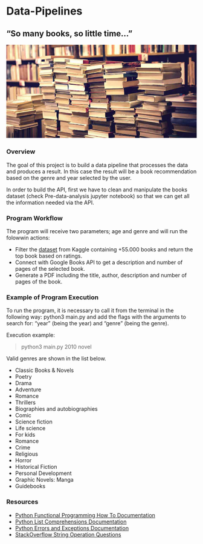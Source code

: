 # Data-Pipelines

## “So many books, so little time…”

![alt libros](Input/books-portada2.jpg)

### Overview

The goal of this project is to build a data pipeline that processes the data and produces a result. In this case the result will be a book recommendation based on the genre and year selected by the user.

In order to build the API, first we have to clean and manipulate the books dataset (check Pre-data-analysis jupyter notebook) so that we can get all the information needed via the API.


### Program Workflow

The program will receive two parameters; age and genre and will run the folowwin actions:

* Filter the [dataset](https://www.kaggle.com/sp1thas/book-depository-dataset) from Kaggle containing +55.000 books and return the top book based on ratings.
* Connect with Google Books API to get a description and number of pages of the selected book.
* Generate a PDF including the title, author, description and number of pages of the book.

### Example of Program Execution

To run the program, it is necessary to call it from the terminal in the following way: python3 main.py and add the flags with the arguments to search for: “year” (being the year) and “genre” (being the genre).

Execution example:

> python3 main.py  2010  novel

Valid genres are shown in the list below.

* Classic Books & Novels
* Poetry
* Drama
* Adventure
* Romance
* Thrillers
* Biographies and autobiographies
* Comic
* Science fiction
* Life science
* For kids
* Romance
* Crime
* Religious
* Horror
* Historical Fiction
* Personal Development
* Graphic Novels: Manga
* Guidebooks


### Resources 

* [Python Functional Programming How To Documentation](https://docs.python.org/3.7/howto/functional.html)
* [Python List Comprehensions Documentation](https://docs.python.org/3/tutorial/datastructures.html#list-comprehensions)
* [Python Errors and Exceptions Documentation](https://docs.python.org/3/tutorial/errors.html)
* [StackOverflow String Operation Questions](https://stackoverflow.com/questions/tagged/string+python)